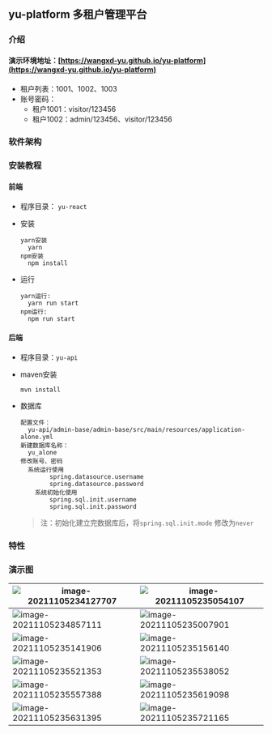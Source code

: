 ## yu-platform 多租户管理平台

### 介绍

#### **演示环境地址**：[https://wangxd-yu.github.io/yu-platform](https://wangxd-yu.github.io/yu-platform)

* 租户列表：1001、1002、1003
* 账号密码：
  * 租户1001：visitor/123456
  * 租户1002：admin/123456、visitor/123456

### 软件架构

### 安装教程

#### 前端

* 程序目录：	`yu-react`

* 安装

  ```shell
  yarn安装
  	yarn
  npm安装
  	npm install
  ```

* 运行

  ```shell
  yarn运行:
  	yarn run start
  npm运行:
  	npm run start
  ```
#### 后端

* 程序目录：`yu-api`

* maven安装

  ```shell
  mvn install
  ```

* 数据库

  ```
  配置文件：
  	yu-api/admin-base/admin-base/src/main/resources/application-alone.yml
  新建数据库名称：
  	yu_alone
  修改账号、密码
  	系统运行使用
          spring.datasource.username
          spring.datasource.password
      系统初始化使用
          spring.sql.init.username
          spring.sql.init.password
  ```

  > 注：初始化建立完数据库后，将`spring.sql.init.mode` 修改为`never`

### 特性

### 演示图

| <img src="https://gitee.com/wangxd-yu/images/raw/master/yu-platform/image-%E7%94%A8%E6%88%B7%E7%AE%A1%E7%90%86.png" alt="image-20211105234127707"  /> | ![image-20211105235054107](https://gitee.com/wangxd-yu/images/raw/master/yu-platform/image-20211105235054107.png) |
| ------------------------------------------------------------ | ------------------------------------------------------------ |
| ![image-20211105234857111](https://gitee.com/wangxd-yu/images/raw/master/yu-platform/image-20211105234857111.png) | ![image-20211105235007901](https://gitee.com/wangxd-yu/images/raw/master/yu-platform/image-20211105235007901.png) |
| ![image-20211105235141906](https://gitee.com/wangxd-yu/images/raw/master/yu-platform/image-20211105235141906.png) | ![image-20211105235156140](https://gitee.com/wangxd-yu/images/raw/master/yu-platform/image-20211105235156140.png) |
| ![image-20211105235521353](https://gitee.com/wangxd-yu/images/raw/master/yu-platform/image-20211105235521353.png) | ![image-20211105235538052](https://gitee.com/wangxd-yu/images/raw/master/yu-platform/image-20211105235538052.png) |
| ![image-20211105235557388](https://gitee.com/wangxd-yu/images/raw/master/yu-platform/image-20211105235557388.png) | ![image-20211105235619098](https://gitee.com/wangxd-yu/images/raw/master/yu-platform/image-20211105235619098.png) |
| ![image-20211105235631395](https://gitee.com/wangxd-yu/images/raw/master/yu-platform/image-20211105235631395.png) | ![image-20211105235721165](https://gitee.com/wangxd-yu/images/raw/master/yu-platform/image-20211105235721165.png) |

